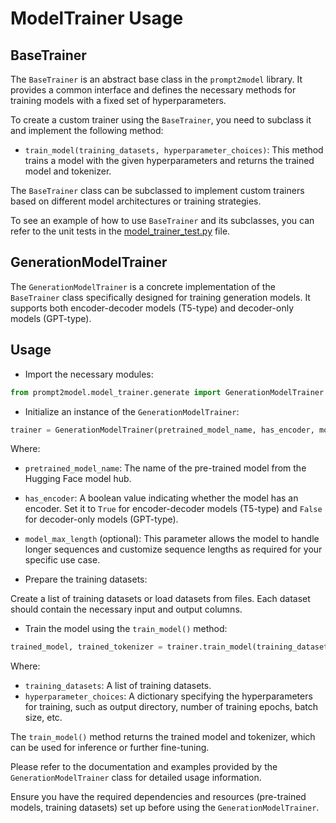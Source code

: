 # ModelTrainer Usage

## BaseTrainer

The `BaseTrainer` is an abstract base class in the `prompt2model` library. It
provides a common interface and defines the necessary methods for training
models with a fixed set of hyperparameters.

To create a custom trainer using the `BaseTrainer`, you need to subclass it and
implement the following method:

- `train_model(training_datasets, hyperparameter_choices)`: This method trains a
model with the given hyperparameters and returns the trained model and
tokenizer.

The `BaseTrainer` class can be subclassed to implement custom trainers based on
different model architectures or training strategies.

To see an example of how to use `BaseTrainer` and its subclasses, you can
refer to the unit tests in the
[model_trainer_test.py](../../tests/model_trainer_test.py) file.


## GenerationModelTrainer

The `GenerationModelTrainer` is a concrete implementation of the `BaseTrainer`
class specifically designed for training generation models. It supports both
encoder-decoder models (T5-type) and decoder-only models (GPT-type).

## Usage

- Import the necessary modules:

```python
from prompt2model.model_trainer.generate import GenerationModelTrainer
```

- Initialize an instance of the `GenerationModelTrainer`:

```python
trainer = GenerationModelTrainer(pretrained_model_name, has_encoder, model_max_length)
```

Where:

- `pretrained_model_name`: The name of the pre-trained model from the Hugging
Face model hub.
- `has_encoder`: A boolean value indicating whether the model
has an encoder. Set it to `True` for encoder-decoder models (T5-type) and
`False` for decoder-only models (GPT-type).
- `model_max_length` (optional):
This parameter allows the model to handle longer sequences and customize
sequence lengths as required for your specific use case.

- Prepare the training datasets:

Create a list of training datasets or load datasets from files. Each dataset
should contain the necessary input and output columns.

- Train the model using the `train_model()` method:

```python
trained_model, trained_tokenizer = trainer.train_model(training_datasets, hyperparameter_choices)
```

Where:

- `training_datasets`: A list of training datasets.
- `hyperparameter_choices`:
A dictionary specifying the hyperparameters for training, such as output
directory, number of training epochs, batch size, etc.

The `train_model()` method returns the trained model and tokenizer, which can be
used for inference or further fine-tuning.

Please refer to the documentation and examples provided by the
`GenerationModelTrainer` class for detailed usage information.

Ensure you have the required dependencies and resources (pre-trained models,
training datasets) set up before using the `GenerationModelTrainer`.
